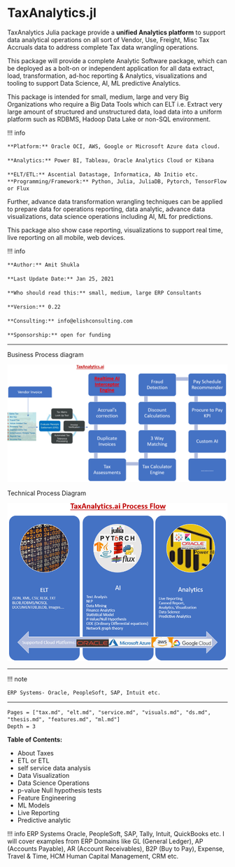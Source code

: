 # TaxAnalytics.jl

TaxAnalytics Julia package provide a **unified Analytics platform** to support data analytical operations on all sort of Vendor, Use, Freight, Misc Tax Accruals data to address complete Tax data wrangling operations.

This package will provide a complete Analytic Software package, which can be deployed as a bolt-on or independent application for all data extract, load, transformation, ad-hoc reporting & Analytics, visualizations and tooling to support Data Science, AI, ML predictive Analytics.

This package is intended for small, medium, large and very Big Organizations who require a Big Data Tools which can ELT i.e. Extract very large amount of structured and unstructured data, load data into a uniform platform such as RDBMS, Hadoop Data Lake or non-SQL environment.

!!! info

    **Platform:** Oracle OCI, AWS, Google or Microsoft Azure data cloud.

    **Analytics:** Power BI, Tableau, Oracle Analytics Cloud or Kibana

    **ELT/ETL:** Ascential Datastage, Informatica, Ab Initio etc.
    **Programming/Framework:** Python, Julia, JuliaDB, Pytorch, TensorFlow or Flux


Further, advance data transformation wrangling techniques can be applied to prepare data for operations reporting, data analytic, advance data visualizations, data science operations including AI, ML for predictions.

This package also show case reporting, visualizations to support real time, live reporting on all mobile, web devices. 

!!! info

    **Author:** Amit Shukla

    **Last Update Date:** Jan 25, 2021

    **Who should read this:** small, medium, large ERP Consultants

    **Version:** 0.22

    **Consulting:** info@elishconsulting.com

    **Sponsorship:** open for funding

---

Business Process diagram

![Business Process Diagram](images/taxanalytics_business_process.png)

Technical Process Diagram

![Tech Process Diagram](images/taxanalytics_tech_process.png)

---

!!! note

    ERP Systems- Oracle, PeopleSoft, SAP, Intuit etc.

---

```@contents
Pages = ["tax.md", "elt.md", "service.md", "visuals.md", "ds.md", "thesis.md", "features.md", "ml.md"]
Depth = 3
```

**Table of Contents:**

- About Taxes
- ETL or ETL
- self service data analysis
- Data Visualization
- Data Science Operations
- p-value Null hypothesis tests
- Feature Engineering
- ML Models
- Live Reporting
- Predictive analytic

!!! info ERP Systems
    Oracle, PeopleSoft, SAP, Tally, Intuit, QuickBooks etc.
    I will cover examples from ERP Domains like GL (General Ledger), AP (Accounts Payable), AR (Account Receivables), B2P (Buy to Pay), Expense, Travel & Time, HCM Human Capital Management, CRM etc.
